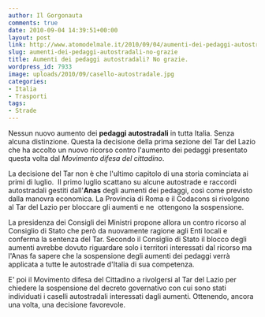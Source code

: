 ```yaml
---
author: Il Gorgonauta
comments: true
date: 2010-09-04 14:39:51+00:00
layout: post
link: http://www.atomodelmale.it/2010/09/04/aumenti-dei-pedaggi-autostradali-no-grazie/
slug: aumenti-dei-pedaggi-autostradali-no-grazie
title: Aumenti dei pedaggi autostradali? No grazie.
wordpress_id: 7933
image: uploads/2010/09/casello-autostradale.jpg
categories:
- Italia
- Trasporti
tags:
- Strade
---
```



Nessun nuovo aumento dei **pedaggi autostradali** in tutta Italia. Senza alcuna distinzione. Questa la decisione della prima sezione del Tar del Lazio che ha accolto un nuovo ricorso contro l'aumento dei pedaggi presentato questa volta dal _Movimento difesa del cittadino_.

La decisione del Tar non è che l'ultimo capitolo di una storia cominciata ai primi di luglio.  Il primo luglio scattano su alcune autostrade e raccordi autostradali gestiti dall'**Anas** degli aumenti dei pedaggi, così come previsto dalla manovra economica. La Provincia di Roma e il Codacons si rivolgono al Tar del Lazio per bloccare gli aumenti e ne  ottengono la sospensione.

La presidenza dei Consigli dei Ministri propone allora un contro ricorso al Consiglio di Stato che però da nuovamente ragione agli Enti locali e conferma la sentenza del Tar. Secondo il Consiglio di Stato il blocco degli aumenti avrebbe dovuto riguardare solo i territori interessati dal ricorso ma l'Anas fa sapere che la sospensione degli aumenti dei pedaggi verrà applicata a tutte le autostrade d'Italia di sua competenza. 

E' poi il Movimento difesa del Cittadino a rivolgersi al Tar del Lazio per chiedere la sospensione del decreto governativo con cui sono stati individuati i caselli autostradali interessati dagli aumenti. Ottenendo, ancora una volta, una decisione favorevole.
